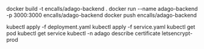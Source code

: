 docker build -t encalls/adago-backend .
docker run --name adago-backend -p 3000:3000 encalls/adago-backend
docker push encalls/adago-backend

kubectl apply -f deployment.yaml
kubectl apply -f service.yaml
kubectl get pod
kubectl get service
kubectl -n adago describe certificate letsencrypt-prod